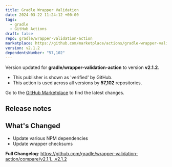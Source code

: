 ```yaml
---
title: Gradle Wrapper Validation
date: 2024-03-22 11:24:12 +00:00
tags:
  - gradle
  - GitHub Actions
draft: false
repo: gradle/wrapper-validation-action
marketplace: https://github.com/marketplace/actions/gradle-wrapper-validation
version: v2.1.2
dependentsNumber: "57,102"
---
```



Version updated for **gradle/wrapper-validation-action** to version **v2.1.2**.
- This publisher is shown as 'verified' by GitHub.
- This action is used across all versions by **57,102** repositories.

Go to the [GitHub Marketplace](https://github.com/marketplace/actions/gradle-wrapper-validation) to find the latest changes.

## Release notes

## What's Changed
* Update various NPM dependencies
* Update wrapper checksums

**Full Changelog**: https://github.com/gradle/wrapper-validation-action/compare/v2.1.1...v2.1.2
